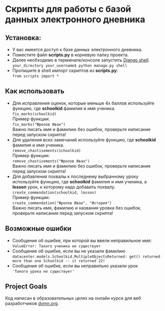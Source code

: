 # Скрипты для работы с базой данных электронного дневника

## Установка:
- У вас имеется доступ к базе данных электронного дневника.
- Поместите файл __scripts.py__ в корневую папку проекта.
- Далее необходимо в терминале/консоле запустить [Django shell](https://tutorial.djangogirls.org/ru/django_orm/).  
```your_directory your_username$ python manage.py shell```  
- Пропишите в shell импорт скриптов из __scripts.py__:  
```from scripts import *```

## Как использовать 
- Для исправления оценок, которые меньше 4х баллов используйте функцию, где __schoolkid__ фамилия и имя ученика.  
```fix_marks(schoolkid)```   
Пример функции:   
```fix_marks("Фролов Иван")```  
Важно писать имя и фамилию без ошибок, проверьте написание перед запуском скрипта!
- Для удаления всех замечаний используйте функцию, где __schoolkid__ фамилия и имя ученика.    
```remove_chastisements(schoolkid)```   
Пример функции:  
```remove_chastisements("Фролов Иван")```   
Важно писать имя и фамилию без ошибок, проверьте написание перед запуском скрипта!
- Для добавления похвалы к последнему выбранному уроку используйте функцию, где __schoolkid__ фамилия и имя ученика, а __lesson__ урок, к которому надо добавить похвалу. <br> ```create_commendation(schoolkid, lesson)``` <br> Пример функции: <br>```create_commendation("Фролов Иван", "История")```   
Важно писать имя, фамилию и названия уровка без ошибок, проверьте написание перед запуском скрипта!

## Возможные ошибки
- Сообщение об ошибке, при которой вы ввели неправильное имя:<br> ```ValueError: Такого ученика не существует```
- Сообщение об ошибке, если вы не указали фамилию <br>```datacenter.models.Schoolkid.MultipleObjectsReturned: get() returned more than one Schoolkid -- it returned 22!```
- Сообщение об ошибке, если вы неправильно указали урок <br>```'Такого урока не существует'```

## Project Goals
Код написан в образовательных целях на онлайн курсе для веб разработчиков [dvmn.org](https://dvmn.org/).
